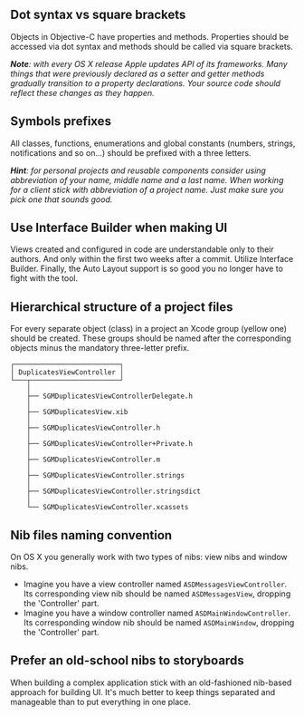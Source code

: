 ## Dot syntax vs square brackets

Objects in Objective-C have properties and methods. Properties should be accessed via dot syntax and methods should be called via square brackets.

_**Note**: with every OS X release Apple updates API of its frameworks. Many things that were previously declared as a setter and getter methods gradually transition to a property declarations. Your source code should reflect these changes as they happen._

## Symbols prefixes

All classes, functions, enumerations and global constants (numbers, strings, notifications and so on...) should be prefixed with a three letters.

_**Hint**: for personal projects and reusable components consider using abbreviation of your name, middle name and a last name. When working for a client stick with abbreviation of a project name. Just make sure you pick one that sounds good._

## Use Interface Builder when making UI
Views created and configured in code are understandable only to their authors. And only within the first two weeks after a commit. Utilize Interface Builder. Finally, the Auto Layout support is so good you no longer have to fight with the tool.

## Hierarchical structure of a project files
For every separate object (class) in a project an Xcode group (yellow one) should be created. These groups should be named after the corresponding objects minus the mandatory three-letter prefix.

```
┌──────────────────────────┐                      
│ DuplicatesViewController │                      
└───┬──────────────────────┘                      
    │                                            
    ├── SGMDuplicatesViewControllerDelegate.h     
    │                                            
    ├── SGMDuplicatesView.xib                     
    │                                            
    ├── SGMDuplicatesViewController.h             
    │                                            
    ├── SGMDuplicatesViewController+Private.h     
    │                                            
    ├── SGMDuplicatesViewController.m             
    │                                            
    ├── SGMDuplicatesViewController.strings       
    │                                            
    ├── SGMDuplicatesViewController.stringsdict   
    │                                            
    └── SGMDuplicatesViewController.xcassets
```

## Nib files naming convention
On OS X you generally work with two types of nibs: view nibs and window nibs.

* Imagine you have a view controller named `ASDMessagesViewController`. Its corresponding view nib should be named `ASDMessagesView`, dropping the 'Controller'
 part.
* Imagine you have a window controller named `ASDMainWindowController`. Its corresponding window nib should be named `ASDMainWindow`, dropping the 'Controller'
 part.

## Prefer an old-school nibs to storyboards
When building a complex application stick with an old-fashioned nib-based approach for building UI. It's much better to keep things separated and manageable than to put everything in one place.
